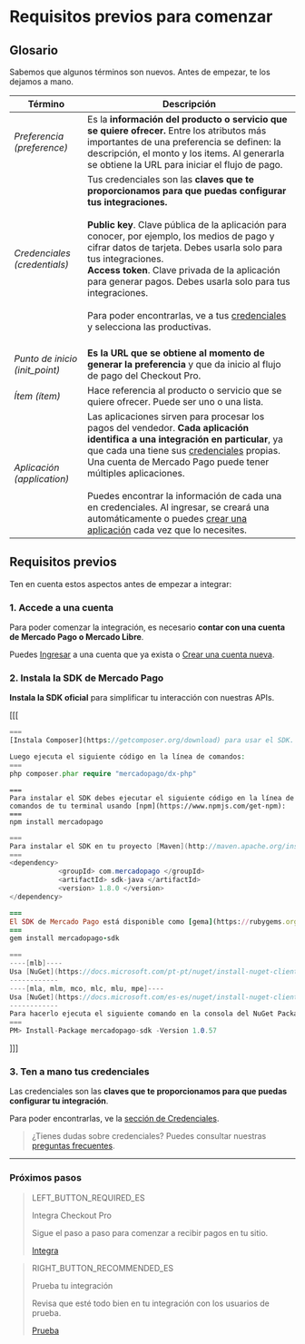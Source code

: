 # Requisitos previos para comenzar


## Glosario

Sabemos que algunos términos son nuevos. Antes de empezar, te los dejamos a mano.

| Término | Descripción |
| --- | --- |
| _Preferencia (preference)_ | Es la **información del producto o servicio que se quiere ofrecer.** Entre los atributos más importantes de una preferencia se definen: la descripción, el monto y los items. Al generarla se obtiene la URL para iniciar el flujo de pago. |
| _Credenciales (credentials)_ | Tus credenciales son las **claves que te proporcionamos para que puedas configurar tus integraciones.**<br/><br/>**Public key**. Clave pública de la aplicación para conocer, por ejemplo, los medios de pago y cifrar datos de tarjeta. Debes usarla solo para tus integraciones.<br/>**Access token**. Clave privada de la aplicación para generar pagos. Debes usarla solo para tus integraciones.<br/><br/>Para poder encontrarlas, ve a tus [ credenciales ]([FAKER][CREDENTIALS][URL]) y selecciona las productivas.<br/><br/> |
| _Punto de inicio (init_point)_ | **Es la URL que se obtiene al momento de generar la preferencia** y que da inicio al flujo de pago del Checkout Pro. |
| _Ítem (ítem)_ | Hace referencia al producto o servicio que se quiere ofrecer. Puede ser uno o una lista. |
| _Aplicación (application)_ | Las aplicaciones sirven para procesar los pagos del vendedor. **Cada aplicación identifica a una integración en particular**, ya que cada una tiene sus [credenciales]([FAKER][CREDENTIALS][URL]) propias. Una cuenta de Mercado Pago puede tener múltiples aplicaciones.<br/><br/>Puedes encontrar la información de cada una en credenciales. Al ingresar, se creará una automáticamente o puedes [crear una aplicación](https://applications.mercadopago.com) cada vez que lo necesites. |

## Requisitos previos

Ten en cuenta estos aspectos antes de empezar a integrar: 

### 1. Accede a una cuenta
Para poder comenzar la integración, es necesario **contar con una cuenta de Mercado Pago o Mercado Libre**.

Puedes [Ingresar](https://www.mercadolibre.com/jms/[FAKER][GLOBALIZE][SITE_ID]/lgz/login?platform_id=mp&go=https://www.mercadopago[FAKER][URL][DOMAIN]/developers/es/guides/online-payments/checkout-pro/previous-requirements) a una cuenta que ya exista o [Crear una cuenta nueva](https://www.mercadopago[FAKER][URL][DOMAIN]).

### 2. Instala la SDK de Mercado Pago
**Instala la SDK oficial** para simplificar tu interacción con nuestras APIs.

[[[
```php
===
[Instala Composer](https://getcomposer.org/download) para usar el SDK.

Luego ejecuta el siguiente código en la línea de comandos:
===
php composer.phar require "mercadopago/dx-php"
```
```node
===
Para instalar el SDK debes ejecutar el siguiente código en la línea de comandos de tu terminal usando [npm](https://www.npmjs.com/get-npm):
===
npm install mercadopago
```
```java
===
Para instalar el SDK en tu proyecto [Maven](http://maven.apache.org/install.html) agrega la siguiente dependencia en tu archivo pom.xml y luego ejecuta 'maven install'.
===
<dependency>
            <groupId> com.mercadopago </groupId>
            <artifactId> sdk-java </artifactId>
            <version> 1.8.0 </version>
</dependency>
```
```ruby
===
El SDK de Mercado Pago está disponible como [gema](https://rubygems.org/gems/mercadopago-sdk), para instalarla debes ejecutar el siguiente código en la línea de comandos:
===
gem install mercadopago-sdk
```
```csharp
===
----[mlb]----
Usa [NuGet](https://docs.microsoft.com/pt-pt/nuget/install-nuget-client-tools) para instalar el SDK .NET de Mercado Pago.
------------
----[mla, mlm, mco, mlc, mlu, mpe]----
Usa [NuGet](https://docs.microsoft.com/es-es/nuget/install-nuget-client-tools) para instalar el SDK .NET de Mercado Pago.
------------
Para hacerlo ejecuta el siguiente comando en la consola del NuGet Package Manager:
===
PM> Install-Package mercadopago-sdk -Version 1.0.57
```
]]]

### 3. Ten a mano tus credenciales

Las credenciales son las **claves que te proporcionamos para que puedas configurar tu integración**.

Para poder encontrarlas, ve la [sección de Credenciales]([FAKER][CREDENTIALS][URL]).

> ¿Tienes dudas sobre credenciales? Puedes consultar nuestras [preguntas frecuentes](https://www.mercadopago[FAKER][URL][DOMAIN]/developers/es/guides/resources/faqs/credentials).

---

### Próximos pasos

> LEFT_BUTTON_REQUIRED_ES
>
> Integra Checkout Pro
>
> Sigue el paso a paso para comenzar a recibir pagos en tu sitio.
>
> [Integra](https://www.mercadopago[FAKER][URL][DOMAIN]/developers/es/guides/online-payments/checkout-pro/integration)

> RIGHT_BUTTON_RECOMMENDED_ES
>
> Prueba tu integración
>
> Revisa que esté todo bien en tu integración con los usuarios de prueba.
>
> [Prueba](https://www.mercadopago[FAKER][URL][DOMAIN]/developers/es/guides/online-payments/checkout-pro/test-integration)
